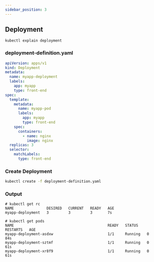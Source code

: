 ```yaml
---
sidebar_position: 3
---
```


## Deployment

```shell
kubectl explain deployment
```

### deployment-definition.yaml

```yaml title="deployment-definition.yaml"
apiVersion: apps/v1
kind: Deployment
metadata:
  name: myapp-deployment
  labels:
    app: myapp
    type: front-end
spec:
  template:
    metadata:
      name: myapp-pod
      labels:
        app: myapp
        type: front-end
    spec:
      containers:
        - name: nginx
          image: nginx
  replicas: 3
  selector:
    matchLabels:
      type: front-end
```

### Create Deployment

```bash title="Create Deployment"
kubectl create -f deployment-definition.yaml
```

### Output

```text title="Output"
# kubectl get rc
NAME               DESIRED   CURRENT   READY   AGE
myapp-deployment   3         3         3       7s

# kubectl get pods
NAME                                           READY   STATUS    RESTARTS   AGE
myapp-deployment-asdxw                         1/1     Running   0          84s
myapp-deployment-sztmf                         1/1     Running   0          61s
myapp-deployment-xr8f9                         1/1     Running   0          61s
```

